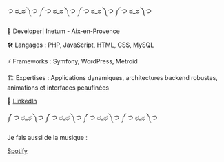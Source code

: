 


 つ ಥ_ಥ ༽つ    ༼ つ ಥ_ಥ ༽つ    ༼ つ ಥ_ಥ ༽つ    ༼ つ ಥ_ಥ ༽つ
 
 
 🚀 Developer| Inetum - Aix-en-Provence

🛠 Langages : PHP, JavaScript, HTML, CSS, MySQL

⚡ Frameworks : Symfony, WordPress, Metroid

🏗 Expertises : Applications dynamiques, architectures backend robustes, animations et interfaces peaufinées

💼 [LinkedIn](https://www.linkedin.com/in/julien-amiel-dev/)

  
༼ つ ಥ_ಥ ༽つ    ༼ つ ಥ_ಥ ༽つ    ༼ つ ಥ_ಥ ༽つ    ༼ つ ಥ_ಥ ༽つ

Je fais aussi de la musique :

[Spotify](https://open.spotify.com/intl-fr/artist/4x2DScjhDMpX83Xhwb1Q9L?si=_JjaM4ocTGuHi5Rm30OB1Q)
